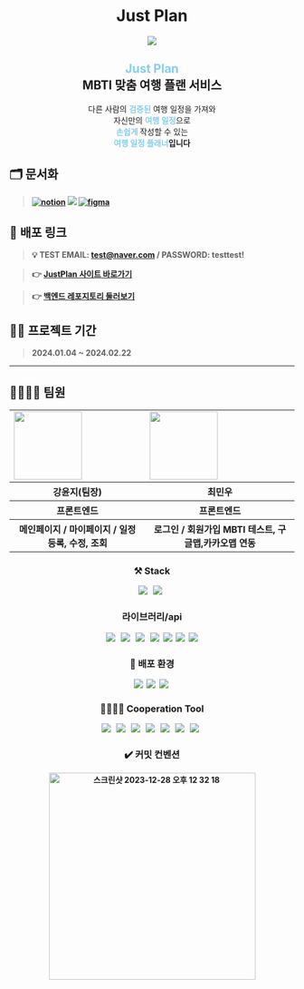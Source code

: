 <div align = "middle">
<h1>Just Plan</h1>
</div>

<div align="center"><img src="https://github.com/Break-it-all/frontend/assets/83001865/19b92afd-044e-4ca4-abcd-58410943ae36"></div>

<div align="center">
  <h2><font color="skyblue">Just Plan</font><br/>MBTI 맞춤 여행 플랜 서비스</h2>
  
  <p>다른 사람의 <b><font color="skyblue">검증된</font></b> 여행 일정을 가져와<br/>자신만의  <b><font color="skyblue">여행 일정</font></b>으로<br/><b><font color="skyblue">손쉽게 </b> </font>작성할 수 있는<br/><b><font color="skyblue">여행 일정 플래너</font>입니다</p>

</div>

## 🗂️ 문서화

> <a href="https://www.notion.so/goorm/JYP-673fd63317c34a19ab2dd97ebf6093b6?pvs=4"><img alt="notion" src ="https://img.shields.io/badge/notion-skyblue.svg?&style=for-the-badge&logo=notion&logoColor=black"/></a> <a href="https://linear.app/just-plan/team/JUS/active"><img src="https://img.shields.io/badge/Linear-5E6AD2?style=for-the-badge&logo=Linear&logoColor=white"></a> <a href="https://www.figma.com/file/QRL3X3K678N6QuxgRZbFGG/Just-Plan-%ED%94%BC%EA%B7%B8%EB%A7%88?type=design&mode=design&t=13MxI9smGkyjXnRS-0"><img alt="figma" src ="https://img.shields.io/badge/figma-pink.svg?&style=for-the-badge&logo=figma&logoColor=black"/></a>

## 📎 배포 링크

> 💡 TEST EMAIL: test@naver.com / PASSWORD: testtest!

> 👉 [JustPlan 사이트 바로가기](https://justplan.site/)

> 👉 [백엔드 레포지토리 둘러보기](https://github.com/Just-Plan/backend)

## 👩‍💻 프로젝트 기간

> 2024.01.04 ~ 2024.02.22

<hr/>

## 👨‍👩‍👧‍👦 팀원

<div align="center">

<table>
   <tr>
    <td>
      <a href="https://github.com/dbswl701">
        <img src="https://avatars.githubusercontent.com/u/73208914?v=4" width="120px" height="120px"/>
      </a>
    </td>
    <td>
      <a href="https://github.com/choiminwoo98">
        <img src="https://avatars.githubusercontent.com/u/61531483?v=4" width="120px" height="120px"/>
      </a> 
    </td>
  </tr>
  <tr>
    <th>
      강윤지(팀장)
    </th>
    <th>
      최민우
    </th>
  </tr>
  <tr>
    <th>
      프론트엔드
    </th>
    <th>
      프론트엔드
    </th>
  </tr>
    <tr>
    <th>
      메인페이지 /
      마이페이지 /
      일정 등록, 수정, 조회
    </th>
    <th>
      로그인 / 회원가입
      MBTI 테스트,
      구글맵,카카오맵 연동
    </th>
  </tr>
</table>

### ⚒️ Stack

<img src="https://img.shields.io/badge/Next.js-000000?style=for-the-badge&logo=Next.js&logoColor=white"> &nbsp;
<img src="https://img.shields.io/badge/Typescript-3178C6?style=for-the-badge&logo=Typescript&logoColor=white"> &nbsp;

### 라이브러리/api

<img src="https://img.shields.io/badge/React Query-FF4154?style=for-the-badge&logo=ReactQuery&logoColor=white"> &nbsp;
<img src="https://img.shields.io/badge/Jotai-gray?style=for-the-badge&&logoColor=white"> &nbsp;
<img src="https://img.shields.io/badge/React Hook Form-EC5990?style=for-the-badge&logo=ReactHookForm&logoColor=white"> &nbsp;
<img src="https://img.shields.io/badge/Tailwind_CSS-38B2AC?style=for-the-badge&logo=Tailwind%20CSS&logoColor=white">&nbsp;
<img src="https://img.shields.io/badge/hello_pangea/dnd-00C4CC?style=for-the-badge&20CSS&logoColor=white">&nbsp;
<img src="https://img.shields.io/badge/Google_Maps-4285F4?style=for-the-badge&logo=Google%20Maps&logoColor=white">&nbsp;
<img src="https://img.shields.io/badge/Kakao_Maps-FEE500?style=for-the-badge&logo=Kakao&logoColor=black">

### 💫 배포 환경

<div>
<img src="https://img.shields.io/badge/nginx-009639?style=for-the-badge&logo=nginx&logoColor=white">&nbsp;
<img src="https://img.shields.io/badge/amazonec2-FF9900?style=for-the-badge&logo=amazonec2&logoColor=white">&nbsp;
<img src="https://img.shields.io/badge/docker-2496ED?style=for-the-badge&logo=docker&logoColor=white">&nbsp;

### 👨‍👩‍👧‍👦 Cooperation Tool

<img src="https://img.shields.io/badge/Prettier-F7B93E?style=for-the-badge&logo=Prettier&logoColor=white"> &nbsp;
<img src="https://img.shields.io/badge/ESLint-4B32C3?style=for-the-badge&logo=ESLint&logoColor=white"> &nbsp;
<img src="https://img.shields.io/badge/Visual Studio Code-007ACC?style=for-the-badge&logo=VisualStudioCode&logoColor=white"> &nbsp;
<img src="https://img.shields.io/badge/git-F05032?style=for-the-badge&logo=git&logoColor=white"> &nbsp;
<img src="https://img.shields.io/badge/github-181717?style=for-the-badge&logo=github&logoColor=white"> &nbsp;
<img src="https://img.shields.io/badge/github action-2088ff?style=for-the-badge&logo=githubActions&logoColor=white"> &nbsp;
<img src="https://img.shields.io/badge/Slack-4A154B?style=for-the-badge&logo=Slack&logoColor=white"> &nbsp;

### ✔️ 커밋 컨벤션

<img width="365" alt="스크린샷 2023-12-28 오후 12 32 18" src="https://github.com/FluffySnowTeam/IDEARLY-FE/assets/123868471/8efd0c9a-fc50-454e-85ba-5d10b2fabbc9">

